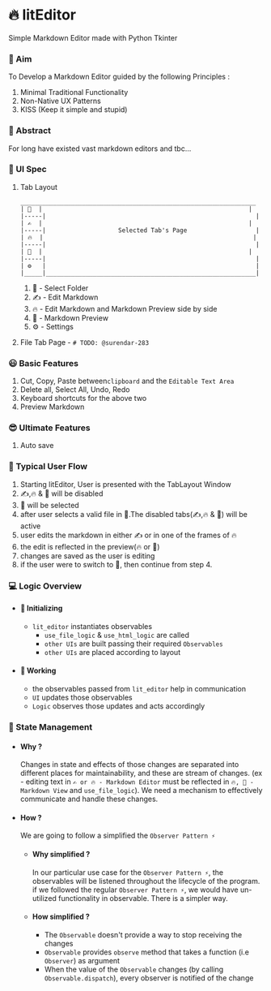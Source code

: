 # 🔥 litEditor

Simple Markdown Editor made with Python Tkinter

### 🚀 Aim

To Develop a Markdown Editor guided by the following Principles :

1. Minimal Traditional Functionality
1. Non-Native UX Patterns
1. KISS (Keep it simple and stupid)

### 🌌 Abstract

For long have existed vast markdown editors and tbc...

### 🍧 UI Spec

1. Tab Layout
   ```
   _________________________________________________________________
   | 📁  |                                                         |
   |-----|                                                          |
   | ✍  |                                                         |
   |-----|                    Selected Tab's Page                   |
   | 🔥  |                                                          |
   |-----|                                                          |
   | 👀  |                                                         | 
   |-----|                                                          |
   | ⚙   |                                                          |
   |_____|__________________________________________________________|
   ```
    1. 📁 - Select Folder
    1. ✍ - Edit Markdown
    1. 🔥 - Edit Markdown and Markdown Preview side by side
    1. 👀 - Markdown Preview
    1. ⚙ - Settings


2. File Tab Page - ```# TODO: @surendar-283```

### 😃 Basic Features

1. Cut, Copy, Paste between```clipboard``` and the ```Editable Text Area```
1. Delete all, Select All, Undo, Redo
1. Keyboard shortcuts for the above two
1. Preview Markdown

### 😎 Ultimate Features

1. Auto save

### 🌊 Typical User Flow

1. Starting litEditor, User is presented with the TabLayout Window
2. ✍,🔥 & 👀 will be disabled
3. 📁 will be selected
4. after user selects a valid file in 📁.The disabled tabs(✍,🔥 & 👀) will be active
5. user edits the markdown in either ✍ or in one of the frames of 🔥
6. the edit is reflected in the preview(🔥 or 👀)
7. changes are saved as the user is editing
8. if the user were to switch to 📁, then continue from step 4.

### 💻 Logic Overview

- #### 👶 Initializing
    - ```lit_editor``` instantiates observables
        - ```use_file_logic``` & ```use_html_logic``` are called
        - ```other UIs``` are built passing their required ```Observables```
        - ```other UIs``` are placed according to layout
- #### 👨‍ Working
    - the observables passed from ```lit_editor``` help in communication
    - ```UI``` updates those observables
    - ```Logic``` observes those updates and acts accordingly

### 🧩 State Management

- #### Why ?
  Changes in state and effects of those changes are separated into different places for maintainability, and these are
  stream of changes.
  (ex - editing text in ```✍ or 🔥 - Markdown Editor``` must be reflected in ```🔥, 👀 - Markdown View```
  and ```use_file_logic```). We need a mechanism to effectively communicate and handle these changes.

- #### How ?
  We are going to follow a simplified the ```Observer Pattern ⚡```
    - #### Why simplified ?
      In our particular use case for the ```Observer Pattern ⚡```, the observables will be listened throughout the
      lifecycle of the program. if we followed the regular ```Observer Pattern ⚡```, we would have un-utilized
      functionality in observable. There is a simpler way.

    - #### How simplified ?
        - The ```Observable``` doesn't provide a way to stop receiving the changes
        - ```Observable``` provides ```observe``` method that takes a function (i.e ```Observer```) as argument
        - When the value of the ```Observable``` changes (by calling ```Observable.dispatch```), every observer is
          notified of the change

